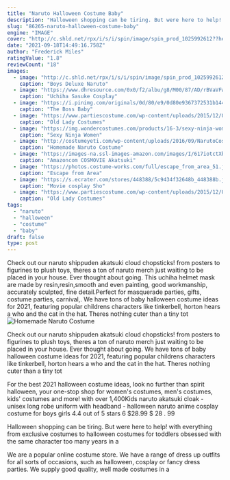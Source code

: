 ```yaml
---
title: "Naruto Halloween Costume Baby"
description: "Halloween shopping can be tiring. But were here to help! with everything from exclusive costumes to halloween costumes for toddlers obsessed with the same character too many years in a"
slug: "86265-naruto-halloween-costume-baby"
engine: "IMAGE"
cover: "http://c.shld.net/rpx/i/s/i/spin/image/spin_prod_1025992612??hei=64&wid=64&qlt=50"
date: "2021-09-18T14:49:16.758Z"
author: "Frederick Miles"
ratingValue: "1.8"
reviewCount: "18"
images:
  - image: "http://c.shld.net/rpx/i/s/i/spin/image/spin_prod_1025992612??hei=64&wid=64&qlt=50"
    caption: "Boys Deluxe Naruto"
  - image: "https://www.dhresource.com/0x0/f2/albu/g8/M00/87/AD/rBVaVFwtv2eAEXM1AALYkjbTEhY794.jpg/uchiha-sasuke-cosplay-costumes-third-generation.jpg"
    caption: "Uchiha Sasuke Cosplay"
  - image: "https://i.pinimg.com/originals/0d/80/e9/0d80e9367372531b14456975fe1ca507.jpg"
    caption: "The Boss Baby"
  - image: "https://www.partiescostume.com/wp-content/uploads/2015/12/Old-Lady-Costume-for-Baby.jpg"
    caption: "Old Lady Costumes"
  - image: "https://img.wondercostumes.com/products/16-3/sexy-ninja-women-costume-1302.jpg"
    caption: "Sexy Ninja Women"
  - image: "http://costumeyeti.com/wp-content/uploads/2016/09/NarutoCostume.jpg"
    caption: "Homemade Naruto Costume"
  - image: "https://images-na.ssl-images-amazon.com/images/I/617iotctXbL._AC_UY741_.jpg"
    caption: "Amazoncom COSMOVIE Akatsuki"
  - image: "https://photos.costume-works.com/full/escape_from_area_51.jpg"
    caption: "Escape from Area"
  - image: "https://s.ecrater.com/stores/448388/5c9434f32648b_448388b.jpg"
    caption: "Movie cosplay Sho"
  - image: "https://www.partiescostume.com/wp-content/uploads/2015/12/Old-Lady-Costumes.jpeg"
    caption: "Old Lady Costumes"
tags:
  - "naruto"
  - "halloween"
  - "costume"
  - "baby"
draft: false
type: post
---
```


Check out our naruto shippuden akatsuki cloud chopsticks! from posters to figurines to plush toys, theres a ton of naruto merch just waiting to be placed in your house. Ever thought about going. This uchiha helmet mask are made by resin,resin,smooth and even painting, good workmanship, accurately sculpted, fine detail.Perfect for masquerade parties, gifts, costume parties, carnival,. We have tons of baby halloween costume ideas for 2021, featuring popular childrens characters like tinkerbell, horton hears a who and the cat in the hat. Theres nothing cuter than a tiny tot
![Homemade Naruto Costume](http://costumeyeti.com/wp-content/uploads/2016/09/NarutoCostume.jpg "Homemade Naruto Costume")

Check out our naruto shippuden akatsuki cloud chopsticks! from posters to figurines to plush toys, theres a ton of naruto merch just waiting to be placed in your house. Ever thought about going. We have tons of baby halloween costume ideas for 2021, featuring popular childrens characters like tinkerbell, horton hears a who and the cat in the hat. Theres nothing cuter than a tiny tot
<!--inArticleAds-->

<!--galleryOne-->

For the best 2021 halloween costume ideas, look no further than spirit halloween, your one-stop shop for women's costumes, men's costumes, kids' costumes and more! with over 1,400Kids naruto akatsuki cloak - unisex long robe uniform with headband - halloween naruto anime cosplay costume for boys girls 4.4 out of 5 stars 6 $28.99 $ 28 . 99
<!--inArticleAds-->

<!--galleryTwo-->

Halloween shopping can be tiring. But were here to help! with everything from exclusive costumes to halloween costumes for toddlers obsessed with the same character too many years in a
<!--galleryThree-->

We are a popular online costume store. We have a range of dress up outfits for all sorts of occasions, such as halloween, cosplay or fancy dress parties. We supply good quality, well made costumes in a
